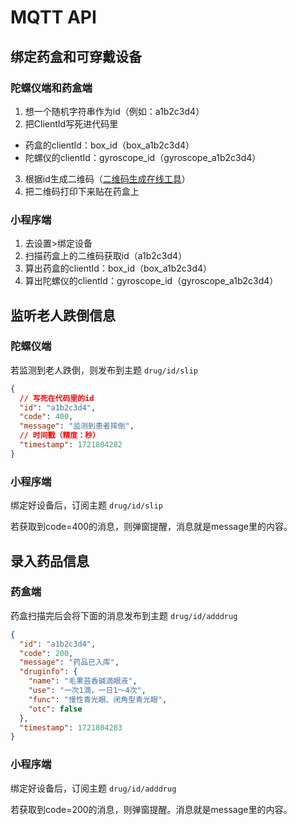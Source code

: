 # MQTT API

## 绑定药盒和可穿戴设备

### 陀螺仪端和药盒端

1. 想一个随机字符串作为id（例如：a1b2c3d4）
2. 把ClientId写死进代码里
  - 药盒的clientId：box_id（box_a1b2c3d4）
  - 陀螺仪的clientId：gyroscope_id（gyroscope_a1b2c3d4）
3. 根据id生成二维码（[二维码生成在线工具](https://cli.im/)）
4. 把二维码打印下来贴在药盒上

### 小程序端

1. 去设置>绑定设备
2. 扫描药盒上的二维码获取id（a1b2c3d4）
3. 算出药盒的clientId：box_id（box_a1b2c3d4）
4. 算出陀螺仪的clientId：gyroscope_id（gyroscope_a1b2c3d4）

## 监听老人跌倒信息

### 陀螺仪端

若监测到老人跌倒，则发布到主题 `drug/id/slip`

```json
{
  // 写死在代码里的id
  "id": "a1b2c3d4",
  "code": 400,
  "message": "监测到患者摔倒",
  // 时间戳（精度：秒）
  "timestamp": 1721804282
}
```

### 小程序端

绑定好设备后，订阅主题 `drug/id/slip`

若获取到code=400的消息，则弹窗提醒，消息就是message里的内容。

## 录入药品信息

### 药盒端

药盒扫描完后会将下面的消息发布到主题 `drug/id/adddrug`

```json
{
  "id": "a1b2c3d4",
  "code": 200,
  "message": "药品已入库",
  "druginfo": {
    "name": "毛果芸香碱滴眼液",
    "use": "一次1滴，一日1～4次",
    "func": "慢性青光眼、闭角型青光眼",
    "otc": false
  },
  "timestamp": 1721804283
}
```

### 小程序端

绑定好设备后，订阅主题 `drug/id/adddrug`

若获取到code=200的消息，则弹窗提醒。消息就是message里的内容。
